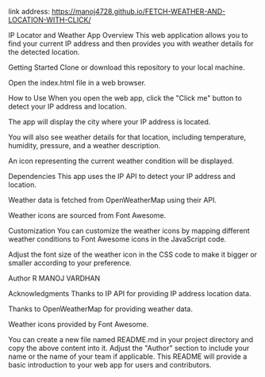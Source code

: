 link address:
https://manoj4728.github.io/FETCH-WEATHER-AND-LOCATION-WITH-CLICK/

IP Locator and Weather App
Overview
This web application allows you to find your current IP address and then provides you with weather details for the detected location.

Getting Started
Clone or download this repository to your local machine.

Open the index.html file in a web browser.

How to Use
When you open the web app, click the "Click me" button to detect your IP address and location.

The app will display the city where your IP address is located.

You will also see weather details for that location, including temperature, humidity, pressure, and a weather description.

An icon representing the current weather condition will be displayed.

Dependencies
This app uses the IP API to detect your IP address and location.

Weather data is fetched from OpenWeatherMap using their API.

Weather icons are sourced from Font Awesome.

Customization
You can customize the weather icons by mapping different weather conditions to Font Awesome icons in the JavaScript code.

Adjust the font size of the weather icon in the CSS code to make it bigger or smaller according to your preference.


Author
R MANOJ VARDHAN

Acknowledgments
Thanks to IP API for providing IP address location data.

Thanks to OpenWeatherMap for providing weather data.

Weather icons provided by Font Awesome.

You can create a new file named README.md in your project directory and copy the above content into it. Adjust the "Author" section to include your name or the name of your team if applicable. This README will provide a basic introduction to your web app for users and contributors.
